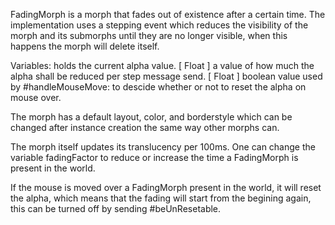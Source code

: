 FadingMorph is a morph that fades out of existence after a certain time. The implementation uses a stepping event which reduces the visibility of the morph and its submorphs until they are no longer visible, when this happens the morph will delete itself.Variables:<alpha> holds the current alpha value. [ Float ]<fadingFactor> a value of how much the alpha shall be reduced per step message send. [ Float ]<resetable> boolean value used by #handleMouseMove: to descide whether or not to reset the alpha on mouse over.The morph has a default layout, color, and borderstyle which can be changed after instance creation the same way other morphs can.The morph itself updates its translucency per 100ms. One can change the variable fadingFactor to reduce or increase the time a FadingMorph is present in the world.If the mouse is moved over a FadingMorph present in the world, it will reset the alpha, which means that the fading will start from the begining again, this can be turned off by sending #beUnResetable. 
